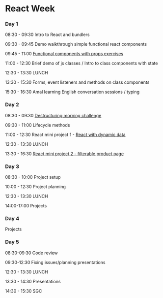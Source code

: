 # React Week

### Day 1

08:30 - 09:30 Intro to React and bundlers

09:30 - 09:45 Demo walkthrough simple functional react components

09:45 - 11:00 [Functional components with props exercises](https://github.com/rithmschool/react_exercises/tree/master/01-introduction-to-react/jsx-and-babel)

11:00 - 12:30 Brief demo of js classes / Intro to class components with state

12:30 - 13:30 LUNCH

13:30 - 15:30 Forms, event listeners and methods on class components

15:30 - 16:30 Amal learning English conversation sessions / typing

### Day 2

08:30 - 09:30 [Destructuring morning challenge](https://github.com/oliverjam/learn-destructuring)

09:30 - 11:00 Lifecycle methods

11:00 - 12:30 React mini project 1 - [React with dynamic data](https://github.com/oliverjam/react-dynamic-data-workshop)

12:30 - 13:30 LUNCH

13:30 - 16:30 [React mini project 2 - filterable product page](https://github.com/oliverjam/react-food-workshop)

### Day 3

08:30 - 10:00 Project setup

10:00 - 12:30 Project planning

12:30 - 13:30 LUNCH

14:00-17:00 Projects

### Day 4

Projects

### Day 5

08:30-09:30 Code review

09:30-12:30 Fixing issues/planning presentations

12:30 - 13:30 LUNCH

13:30 - 14:30 Presentations

14:30 - 15:30 SGC
